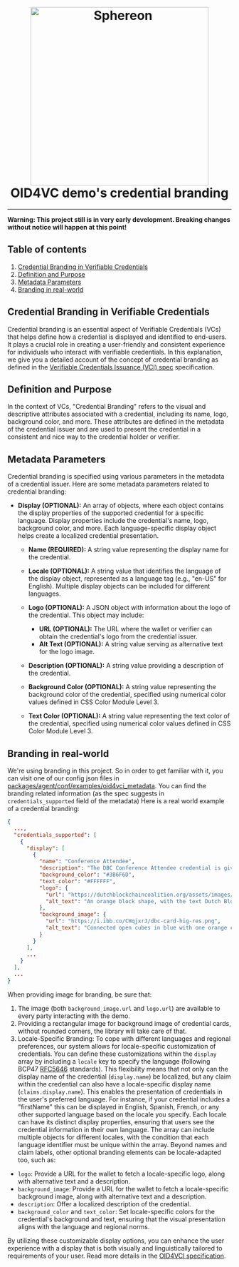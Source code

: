 <!--suppress HtmlDeprecatedAttribute -->
<h1 align="center">
  <br>
  <a href="https://www.sphereon.com"><img src="https://sphereon.com/content/themes/sphereon/assets/img/logo.svg" alt="Sphereon" width="400"></a>
  <br>OID4VC demo's credential branding 
  <br>
</h1>

---

**Warning: This project still is in very early development. Breaking changes without notice will happen at this point!**

## Table of contents <a name="toc"></a>

1. [Credential Branding in Verifiable Credentials](#branding_in_vcs)
2. [Definition and Purpose](#definition)
3. [Metadata Parameters](#metadata)
4. [Branding in real-world](#branding_real)

## Credential Branding in Verifiable Credentials <a name="branding_in_vcs"></a>

Credential branding is an essential aspect of Verifiable Credentials (VCs) that helps define how a credential is displayed and identified to end-users. It plays a crucial role in creating a user-friendly and consistent experience for individuals who interact with verifiable credentials. In this explanation, we give you a detailed account of the concept of credential branding as defined in the [Verifiable Credentials Issuance (VCI) spec](https://openid.net/specs/openid-4-verifiable-credential-issuance-1_0.html) specification.

## Definition and Purpose <a name="definition"></a>

In the context of VCs, "Credential Branding" refers to the visual and descriptive attributes associated with a credential, including its name, logo, background color, and more. These attributes are defined in the metadata of the credential issuer and are used to present the credential in a consistent and nice way to the credential holder or verifier.

## Metadata Parameters <a name="metadata"></a>

Credential branding is specified using various parameters in the metadata of a credential issuer. Here are some metadata parameters related to credential branding:

- **Display (OPTIONAL):** An array of objects, where each object contains the display properties of the supported credential for a specific language. Display properties include the credential's name, logo, background color, and more. Each language-specific display object helps create a localized credential presentation.

    - **Name (REQUIRED):** A string value representing the display name for the credential.

    - **Locale (OPTIONAL):** A string value that identifies the language of the display object, represented as a language tag (e.g., "en-US" for English). Multiple display objects can be included for different languages.

    - **Logo (OPTIONAL):** A JSON object with information about the logo of the credential. This object may include:
        - **URL (OPTIONAL):** The URL where the wallet or verifier can obtain the credential's logo from the credential issuer.
        - **Alt Text (OPTIONAL):** A string value serving as alternative text for the logo image.

    - **Description (OPTIONAL):** A string value providing a description of the credential.

    - **Background Color (OPTIONAL):** A string value representing the background color of the credential, specified using numerical color values defined in CSS Color Module Level 3.

    - **Text Color (OPTIONAL):** A string value representing the text color of the credential, specified using numerical color values defined in CSS Color Module Level 3.

## Branding in real-world <a name="branding_real"></a>

We're using branding in this project. So in order to get familiar with it, you can visit one of our config json files in [packages/agent/conf/examples/oid4vci_metadata](./agent-setup.md#oid4vci_metadata). You can find the branding related information (as the spec suggests in `credentials_supported` field of the metadata)
Here is a real world example of a credential branding:
```json
{
  ...,
  "credentials_supported": [
    {
      "display": [
        {
          "name": "Conference Attendee",
          "description": "The DBC Conference Attendee credential is given to all visitors of the DBC conference.",
          "background_color": "#3B6F6D",
          "text_color": "#FFFFFF",
          "logo": {
            "url": "https://dutchblockchaincoalition.org/assets/images/icons/Logo-DBC.png",
            "alt_text": "An orange block shape, with the text Dutch Blockchain Coalition next to it, portraying the logo of the Dutch Blockchain Coalition."
          },
          "background_image": {
            "url": "https://i.ibb.co/CHqjxrJ/dbc-card-hig-res.png",
            "alt_text": "Connected open cubes in blue with one orange cube as a background of the card"
          }
        }
      ],
      ...
    }
  ],
  ...
}
```

When providing image for branding, be sure that:
1. The image (both `background_image.url` and `logo.url`) are available to every party interacting with the demo.
2. Providing a rectangular image for background image of credential cards, without rounded corners, the library will take care of that.
3. Locale-Specific Branding: To cope with different languages and regional preferences, our system allows for locale-specific customization of credentials. You can define these customizations within the `display` array by including a `locale` key to specify the language (following BCP47 [RFC5646](https://datatracker.ietf.org/doc/html/rfc5646) standards). This flexibility means that not only can the display name of the credential (`display.name`) be localized, but any claim within the credential can also have a locale-specific display name (`claims.display.name`). This enables the presentation of credentials in the user's preferred language.
For instance, if your credential includes a "firstName" this can be displayed in English, Spanish, French, or any other supported language based on the locale you specify. Each locale can have its distinct display properties, ensuring that users see the credential information in their own language. The array can include multiple objects for different locales, with the condition that each language identifier must be unique within the array.
Beyond names and claim labels, other optional branding elements can be locale-adapted too, such as:
  - `logo`: Provide a URL for the wallet to fetch a locale-specific logo, along with alternative text and a description.
  - `background_image`: Provide a URL for the wallet to fetch a locale-specific background image, along with alternative text and a description.
  - `description`: Offer a localized description of the credential.
  - `background_color` and `text_color`: Set locale-specific colors for the credential's background and text, ensuring that the visual presentation aligns with the language and regional norms.

By utilizing these customizable display options, you can enhance the user experience with a display that is both visually and linguistically tailored to requirements of your user. Read more details in the [OID4VCI specification](https://openid.net/specs/openid-4-verifiable-credential-issuance-1_0.html#section-10.2.3.1-2.5.1).